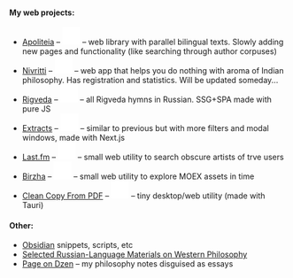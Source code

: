 #### My web projects:
- [Apoliteia](https://github.com/siebentod/apoliteia) – [![GitHub Logo](https://github.com/siebentod/siebentod/blob/main/assets/github.svg)](https://github.com/siebentod/apoliteia) – web library with parallel bilingual texts. Slowly adding new pages and functionality (like searching through author corpuses)
- [Nivritti](https://github.com/siebentod/nivritti) – [![GitHub Logo](https://github.com/siebentod/siebentod/blob/main/assets/github.svg)](https://github.com/siebentod/apoliteia) – web app that helps you do nothing with aroma of Indian philosophy. Has registration and statistics. Will be updated someday...
- [Rigveda](https://github.com/siebentod/rigveda-purejs) – [![GitHub Logo](https://github.com/siebentod/siebentod/blob/main/assets/github.svg)](https://github.com/siebentod/apoliteia) – all Rigveda hymns in Russian. SSG+SPA made with pure JS
- [Extracts](https://github.com/siebentod/philosophy-extracts) – [![GitHub Logo](https://github.com/siebentod/siebentod/blob/main/assets/github.svg)](https://github.com/siebentod/apoliteia) – similar to previous but with more filters and modal windows, made with Next.js
- [Last.fm](https://github.com/siebentod/lastfm-obscure-artists) – [![GitHub Logo](https://github.com/siebentod/siebentod/blob/main/assets/github.svg)](https://github.com/siebentod/apoliteia) – small web utility to search obscure artists of trve users
- [Birzha](https://github.com/siebentod/birzha) – [![GitHub Logo](https://github.com/siebentod/siebentod/blob/main/assets/github.svg)](https://github.com/siebentod/apoliteia) – small web utility to explore MOEX assets in time
- [Clean Copy From PDF](https://github.com/siebentod/clean-copy-from-pdf) – [![GitHub Logo](https://github.com/siebentod/siebentod/blob/main/assets/github.svg)](https://github.com/siebentod/apoliteia) – tiny desktop/web utility (made with Tauri)
#### Other:
- [Obsidian](https://github.com/siebentod/obsidian-snippets) snippets, scripts, etc
- [Selected Russian-Language Materials on Western Philosophy](https://github.com/siebentod/history-of-philosophy)
- [Page on Dzen](https://dzen.ru/phil) – my philosophy notes disguised as essays

